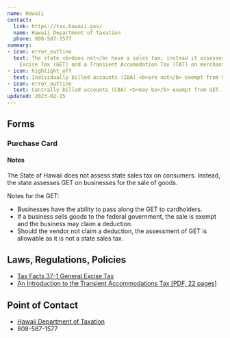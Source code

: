 ```yaml
---
name: Hawaii
contact:
  link: https://tax.hawaii.gov/
  name: Hawaii Department of Taxation
  phone: 808-587-1577
summary:
- icon: error_outline
  text: The state <b>does not</b> have a sales tax; instead it assesses a General
    Excise Tax (GET) and a Transient Accomodation Tax (TAT) on merchants.
- icon: highlight_off
  text: Individually billed accounts (IBA) <b>are not</b> exempt from GET or TAT.
- icon: error_outline
  text: Centrally billed accounts (CBA) <b>may be</b> exempt from GET.
updated: 2023-02-15
---
```


## Forms

### Purchase Card

#### Notes

The State of Hawaii does not assess state sales tax on consumers.  Instead, the state assesses GET on businesses for the sale of goods.

Notes for the GET:

* Businesses have the ability to pass along the GET to cardholders.
* If a business sells goods to the federal government, the sale is exempt and the business may claim a deduction.
* Should the vendor not claim a deduction, the assessment of GET is allowable as it is not a state sales tax.

## Laws, Regulations, Policies

* [Tax Facts 37-1 General Excise Tax](https://tax.hawaii.gov/legal/a2_b2_1taxfacts/)
* [An Introduction to the Transient Accommodations Tax [PDF, 22 pages]](https://files.hawaii.gov/tax/legal/brochures/TAT_brochure.pdf)

## Point of Contact
- [Hawaii Department of Taxation](https://tax.hawaii.gov/)
- 808-587-1577